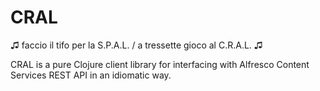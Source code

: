 # CRAL
♫ faccio il tifo per la S.P.A.L. / a tressette gioco al C.R.A.L. ♫

CRAL is a pure Clojure client library for interfacing with Alfresco Content Services REST API in an idiomatic way.